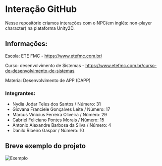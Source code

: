 # Interação GitHub
Nesse repositório criamos interações com o NPC(em inglês: non-player character) na plataforma Unity2D.


## Informações:
Escola: ETE FMC - https://www.etefmc.com.br/

Curso: desenvolvimento de Sistemas - https://www.etefmc.com.br/curso-de-desenvolvimento-de-sistemas

Materia: Desenvolvimento de APP (DAPP)

### Integrantes:
* Nydia Jodar Teles dos Santos / Número: 31 
* Giovana Franciele Gonçalves Leite / Número: 17
* Marcus Vinicius Ferreira Oliveira  / Número: 29 
* Gabriel Feliciano Pontes Morais / Número: 15 
* Antonio Alexandre Barbosa da Silva / Número: 4 
* Danilo Ribeiro Gaspar / Número: 10 




## Breve exemplo do projeto
![Exemplo](https://i.ytimg.com/vi/K9hJTO583_Y/maxresdefault.jpg)

